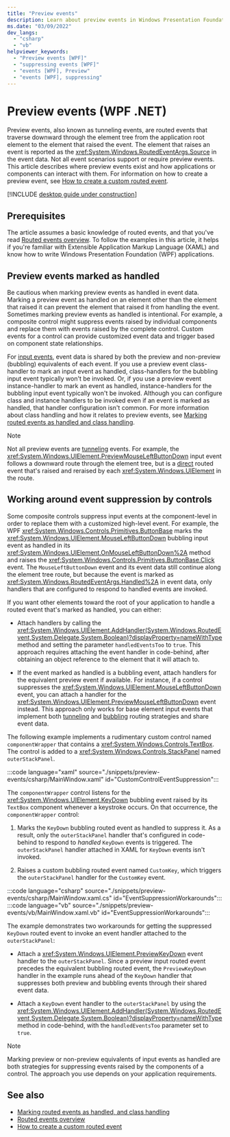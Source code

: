 ```yaml
---
title: "Preview events"
description: Learn about preview events in Windows Presentation Foundation (WPF) and how to use preview events for composite control event handling.
ms.date: "03/09/2022"
dev_langs:
  - "csharp"
  - "vb"
helpviewer_keywords:
  - "Preview events [WPF]"
  - "suppressing events [WPF]"
  - "events [WPF], Preview"
  - "events [WPF], suppressing"
---
```

<!-- The acrolinx score was 96 on 03/09/2021-->

# Preview events (WPF .NET)

Preview events, also known as tunneling events, are routed events that traverse downward through the element tree from the application root element to the element that raised the event. The element that raises an event is reported as the <xref:System.Windows.RoutedEventArgs.Source> in the event data. Not all event scenarios support or require preview events. This article describes where preview events exist and how applications or components can interact with them. For information on how to create a preview event, see [How to create a custom routed event](how-to-create-a-custom-routed-event.md).

[!INCLUDE [desktop guide under construction](../../includes/desktop-guide-preview-note.md)]

## Prerequisites

The article assumes a basic knowledge of routed events, and that you've read [Routed events overview](routed-events-overview.md). To follow the examples in this article, it helps if you're familiar with Extensible Application Markup Language (XAML) and know how to write Windows Presentation Foundation (WPF) applications.

## Preview events marked as handled

Be cautious when marking preview events as handled in event data. Marking a preview event as handled on an element other than the element that raised it can prevent the element that raised it from handling the event. Sometimes marking preview events as handled is intentional. For example, a composite control might suppress events raised by individual components and replace them with events raised by the complete control. Custom events for a control can provide customized event data and trigger based on component state relationships.

For [input events](/dotnet/desktop/wpf/advanced/input-overview), event data is shared by both the preview and non-preview (bubbling) equivalents of each event. If you use a preview event class-handler to mark an input event as handled, class-handlers for the bubbling input event typically won't be invoked. Or, if you use a preview event instance-handler to mark an event as handled, instance-handlers for the bubbling input event typically won't be invoked. Although you can configure class and instance handlers to be invoked even if an event is marked as handled, that handler configuration isn't common. For more information about class handling and how it relates to preview events, see [Marking routed events as handled and class handling](marking-routed-events-as-handled-and-class-handling.md).

> [!NOTE]
> Not all preview events are [tunneling](<xref:System.Windows.RoutingStrategy.Tunnel>) events. For example, the <xref:System.Windows.UIElement.PreviewMouseLeftButtonDown> input event follows a downward route through the element tree, but is a [direct](<xref:System.Windows.RoutingStrategy.Direct>) routed event that's raised and reraised by each <xref:System.Windows.UIElement> in the route.

## Working around event suppression by controls

Some composite controls suppress input events at the component-level in order to replace them with a customized high-level event. For example, the WPF <xref:System.Windows.Controls.Primitives.ButtonBase> marks the <xref:System.Windows.UIElement.MouseLeftButtonDown> bubbling input event as handled in its <xref:System.Windows.UIElement.OnMouseLeftButtonDown%2A> method and raises the <xref:System.Windows.Controls.Primitives.ButtonBase.Click> event. The `MouseLeftButtonDown` event and its event data still continue along the element tree route, but because the event is marked as <xref:System.Windows.RoutedEventArgs.Handled%2A> in event data, only handlers that are configured to respond to handled events are invoked.

If you want other elements toward the root of your application to handle a routed event that's marked as handled, you can either:

- Attach handlers by calling the <xref:System.Windows.UIElement.AddHandler(System.Windows.RoutedEvent,System.Delegate,System.Boolean)?displayProperty=nameWithType> method and setting the parameter `handledEventsToo` to `true`. This approach requires attaching the event handler in code-behind, after obtaining an object reference to the element that it will attach to.

- If the event marked as handled is a bubbling event, attach handlers for the equivalent preview event if available. For instance, if a control suppresses the <xref:System.Windows.UIElement.MouseLeftButtonDown> event, you can attach a handler for the <xref:System.Windows.UIElement.PreviewMouseLeftButtonDown> event instead. This approach only works for base element input events that implement both [tunneling](<xref:System.Windows.RoutingStrategy.Tunnel>) and [bubbling](<xref:System.Windows.RoutingStrategy.Bubble>) routing strategies and share event data.

The following example implements a rudimentary custom control named `componentWrapper` that contains a <xref:System.Windows.Controls.TextBox>. The control is added to a <xref:System.Windows.Controls.StackPanel> named `outerStackPanel`.

:::code language="xaml" source="./snippets/preview-events/csharp/MainWindow.xaml" id="CustomControlEventSuppression":::

The `componentWrapper` control listens for the <xref:System.Windows.UIElement.KeyDown> bubbling event raised by its `TextBox` component whenever a keystroke occurs. On that occurrence, the `componentWrapper` control:

1. Marks the `KeyDown` bubbling routed event as handled to suppress it. As a result, only the `outerStackPanel` handler that's configured in code-behind to respond to _handled_ `KeyDown` events is triggered. The `outerStackPanel` handler attached in XAML for `KeyDown` events isn't invoked.

1. Raises a custom bubbling routed event named `CustomKey`, which triggers the `outerStackPanel` handler for the `CustomKey` event.

:::code language="csharp" source="./snippets/preview-events/csharp/MainWindow.xaml.cs" id="EventSuppressionWorkarounds":::
:::code language="vb" source="./snippets/preview-events/vb/MainWindow.xaml.vb" id="EventSuppressionWorkarounds":::

The example demonstrates two workarounds for getting the suppressed `KeyDown` routed event to invoke an event handler attached to the `outerStackPanel`:

- Attach a <xref:System.Windows.UIElement.PreviewKeyDown> event handler to the `outerStackPanel`. Since a preview input routed event precedes the equivalent bubbling routed event, the `PreviewKeyDown` handler in the example runs ahead of the `KeyDown` handler that suppresses both preview and bubbling events through their shared event data.

- Attach a `KeyDown` event handler to the `outerStackPanel` by using the <xref:System.Windows.UIElement.AddHandler(System.Windows.RoutedEvent,System.Delegate,System.Boolean)?displayProperty=nameWithType> method in code-behind, with the `handledEventsToo` parameter set to `true`.

> [!NOTE]
> Marking preview or non-preview equivalents of input events as handled are both strategies for suppressing events raised by the components of a control. The approach you use depends on your application requirements.

## See also

- [Marking routed events as handled, and class handling](marking-routed-events-as-handled-and-class-handling.md)
- [Routed events overview](routed-events-overview.md)
- [How to create a custom routed event](how-to-create-a-custom-routed-event.md)
